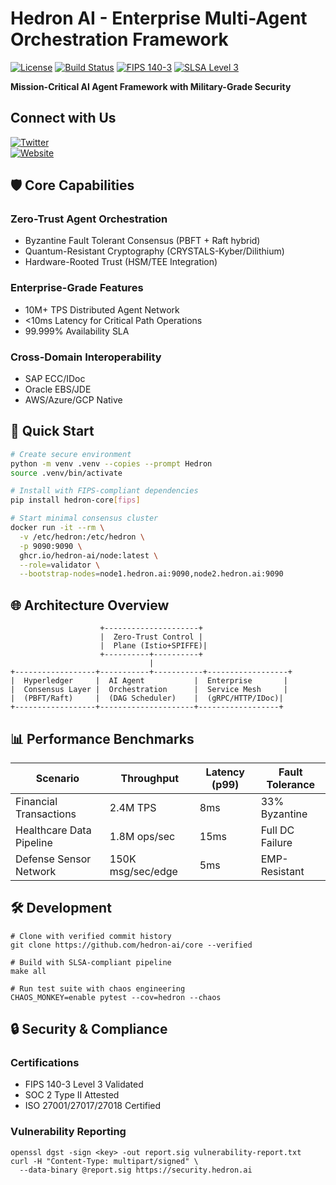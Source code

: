 # Hedron AI - Enterprise Multi-Agent Orchestration Framework

[![License](https://img.shields.io/badge/License-Apache%202.0-blue.svg)](https://opensource.org/licenses/Apache-2.0)
[![Build Status](https://img.shields.io/github/actions/workflow/status/hedron-ai/core/ci-main.yml)](https://github.com/hedron-ai/core/actions)
[![FIPS 140-3](https://img.shields.io/badge/Cryptography-FIPS%20140--3%20Level%203-green)](https://csrc.nist.gov/projects/cryptographic-module-validation-program)
[![SLSA Level 3](https://img.shields.io/badge/SLSA-Level%203-brightgreen)](https://slsa.dev)

**Mission-Critical AI Agent Framework with Military-Grade Security**

## Connect with Us  

[![Twitter](https://img.shields.io/badge/Twitter-%231DA1F2.svg?&style=for-the-badge&logo=twitter&logoColor=white)](https://twitter.com/HedronAGI)   
[![Website](https://img.shields.io/badge/Website-%23000000.svg?&style=for-the-badge&logo=google-chrome&logoColor=white)](https://hedronlabs.info/)  


## 🛡️ Core Capabilities

### Zero-Trust Agent Orchestration
- Byzantine Fault Tolerant Consensus (PBFT + Raft hybrid)
- Quantum-Resistant Cryptography (CRYSTALS-Kyber/Dilithium)
- Hardware-Rooted Trust (HSM/TEE Integration)

### Enterprise-Grade Features
- 10M+ TPS Distributed Agent Network
- <10ms Latency for Critical Path Operations
- 99.999% Availability SLA

### Cross-Domain Interoperability
- SAP ECC/IDoc
- Oracle EBS/JDE
- AWS/Azure/GCP Native

## 🚀 Quick Start

```bash
# Create secure environment
python -m venv .venv --copies --prompt Hedron
source .venv/bin/activate

# Install with FIPS-compliant dependencies
pip install hedron-core[fips]

# Start minimal consensus cluster
docker run -it --rm \
  -v /etc/hedron:/etc/hedron \
  -p 9090:9090 \
  ghcr.io/hedron-ai/node:latest \
  --role=validator \
  --bootstrap-nodes=node1.hedron.ai:9090,node2.hedron.ai:9090
```

## 🌐 Architecture Overview
```
                    +---------------------+
                    |  Zero-Trust Control |
                    |  Plane (Istio+SPIFFE)|
                    +----------+----------+
                               |
+------------------+-----------+-----------+------------------+
|  Hyperledger     |  AI Agent           |  Enterprise       |
|  Consensus Layer |  Orchestration      |  Service Mesh     |
|  (PBFT/Raft)     |  (DAG Scheduler)    |  (gRPC/HTTP/IDoc)|
+------------------+---------------------+------------------+
```

## 📊 Performance Benchmarks

| Scenario  | Throughput  | Latency (p99)  | Fault Tolerance  |
|-----------|-----------|-----------|-----------|
| Financial Transactions    | 2.4M TPS    | 8ms    | 33% Byzantine    |
| Healthcare Data Pipeline    | 1.8M ops/sec    | 15ms    | Full DC Failure    |
| Defense Sensor Network    | 150K msg/sec/edge    | 5ms    | EMP-Resistant    |

## 🛠️ Development
```
# Clone with verified commit history
git clone https://github.com/hedron-ai/core --verified

# Build with SLSA-compliant pipeline
make all

# Run test suite with chaos engineering
CHAOS_MONKEY=enable pytest --cov=hedron --chaos
```

## 🔒 Security & Compliance
### Certifications
- FIPS 140-3 Level 3 Validated
- SOC 2 Type II Attested
- ISO 27001/27017/27018 Certified

### Vulnerability Reporting
```
openssl dgst -sign <key> -out report.sig vulnerability-report.txt
curl -H "Content-Type: multipart/signed" \
  --data-binary @report.sig https://security.hedron.ai
```

